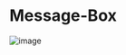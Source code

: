 # Message-Box
![image](https://github.com/user-attachments/assets/f5f0585a-dc98-4424-bcfd-07ecbc56e4ce)

